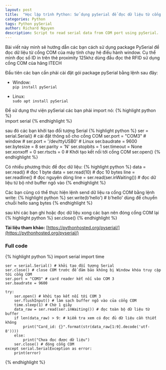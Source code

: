 ```yaml
---
layout: post
title:  "Học lập trình Python: Sử dụng pySerial để đọc dữ liệu từ cổng COM máy tính"
categories: Python
tags: Python pySerial
author: Richard Nguyen
description: Script to read serial data from COM port using pySerial.
---
```


Bài viết này mình sẽ hướng dẫn các bạn cách sử dụng package PySerial để đọc dữ liệu từ cổng COM của máy tính chạy hệ điều hành window. Cụ thể mình đọc số ID in trên thẻ proximity 125khz dùng đầu đọc thẻ RFID sử dụng cổng COM của hãng ITECH

Đầu tiên các bạn cần phải cài đặt gói package pySerial bằng lệnh sau đây:
* Window:  
`pip install pySerial`

* Linux:  
`sudo apt install pySerial` 

Để sử dụng thư viện pySerial các bạn phải import nó:
{% highlight python %}    
    import serial
{% endhighlight %}  

sau đó các bạn khởi tạo đối tượng Serial
{% highlight python %}
    ser = serial.Serial()
    # cài đặt thông số cho cổng COM
    ser.port = "COM3" # window
    # ser.port = '/dev/ttyUSB0' # Linux
    ser.baudrate = 9600
    ser.bytesize = 8
    ser.parity = 'N'
    ser.stopbits = 1
    ser.timeout = None
    ser.xonxoff = 0
    ser.rtscts = 0
    # Khởi tạo kết nối tới cổng COM
    ser.open() 
{% endhighlight %}

Có nhiều phương thức để đọc dữ liệu:
{% highlight python %}
    data = ser.read() # đọc 1 byte
    data = ser.read(10) # đọc 10 bytes
    line = ser.readline() # đọc nguyên dòng
    line = ser.read(ser.inWaiting()) # đọc dữ liệu từ bộ nhớ buffer ngõ vào
{% endhighlight %}

Các bạn cũng có thể thực hiện lệnh send dữ liệu ra cổng COM bằng lệnh write:
{% highlight python %}
    ser.write(b'hello') # b'hello' dùng để chuyển chuỗi hello sang bytes
{% endhighlight %}

sau khi các bạn ghi hoặc đọc dữ liệu xong các bạn nên đóng cổng COM lại
{% highlight python %}
    ser.close()
{% endhighlight %}   

**Tài liệu tham khảo:** [https://pythonhosted.org/pyserial/](https://pythonhosted.org/pyserial/)

### Full code
{% highlight python %}
    import serial
    import time

    ser = serial.Serial() # khởi tạo đối tượng Serial
    ser.close() # close COM trước để đảm bảo không bị Window khóa truy cập tới cổng COM 
    ser.port = "COM3" # card reader kết nối vào COM 3
    ser.baudrate = 9600

    try:
        ser.open() # khởi tạo kết nối tới COM 3
        ser.flushInput() # làm sạch buffer ngõ vào của cổng COM
        time.sleep(1) # Chờ 1 giây
        data_raw = ser.read(ser.inWaiting()) # đọc toàn bộ dữ liệu từ buffer
        if len(data_raw) > 9: # kiểm tra xem có đọc đủ dữ liệu cần thiết không
            print("Card_id: {}".format(str(data_raw[1:9].decode('utf-8'))))
        else:
            print("Chưa đọc được dữ liệu")
        ser.close() # đóng cổng COM
    except serial.SerialException as error:
        print(error)
{% endhighlight %}